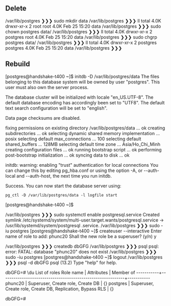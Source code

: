 ## Delete 

/var/lib/postgres ❯❯❯ sudo mkdir data
/var/lib/postgres ❯❯❯ ll
total 4.0K
drwxr-xr-x 2 root root 4.0K Feb 25 15:20 data
/var/lib/postgres ❯❯❯ sudo chown postgres data/
/var/lib/postgres ❯❯❯ ll
total 4.0K
drwxr-xr-x 2 postgres root 4.0K Feb 25 15:20 data
/var/lib/postgres ❯❯❯ sudo chgrp postgres data/
/var/lib/postgres ❯❯❯ ll
total 4.0K
drwxr-xr-x 2 postgres postgres 4.0K Feb 25 15:20 data
/var/lib/postgres ❯❯❯


## Rebuild

[postgres@handshake-t400 ~]$ initdb -D /var/lib/postgres/data
The files belonging to this database system will be owned by user "postgres".
This user must also own the server process.

The database cluster will be initialized with locale "en_US.UTF-8".
The default database encoding has accordingly been set to "UTF8".
The default text search configuration will be set to "english".

Data page checksums are disabled.

fixing permissions on existing directory /var/lib/postgres/data ... ok
creating subdirectories ... ok
selecting dynamic shared memory implementation ... posix
selecting default max_connections ... 100
selecting default shared_buffers ... 128MB
selecting default time zone ... Asia/Ho_Chi_Minh
creating configuration files ... ok
running bootstrap script ... ok
performing post-bootstrap initialization ... ok
syncing data to disk ... ok

initdb: warning: enabling "trust" authentication for local connections
You can change this by editing pg_hba.conf or using the option -A, or
--auth-local and --auth-host, the next time you run initdb.

Success. You can now start the database server using:

    pg_ctl -D /var/lib/postgres/data -l logfile start

[postgres@handshake-t400 ~]$




/var/lib/postgres ❯❯❯ sudo systemctl enable postgresql.service
Created symlink /etc/systemd/system/multi-user.target.wants/postgresql.service → /usr/lib/systemd/system/postgresql
.service.
/var/lib/postgres ❯❯❯ sudo -iu postgres
[postgres@handshake-t400 ~]$ createuser --interactive
Enter name of role to add: phunc20
Shall the new role be a superuser? (y/n) y

/var/lib/postgres ❯❯❯ createdb dbGFG
/var/lib/postgres ❯❯❯ psql
psql: error: FATAL:  database "phunc20" does not exist
/var/lib/postgres ❯❯❯ sudo -iu postgres
[postgres@handshake-t400 ~]$
logout
/var/lib/postgres ❯❯❯ psql -d dbGFG
psql (13.2)
Type "help" for help.

dbGFG=# \du
                                   List of roles
 Role name |                         Attributes                         | Member of
-----------+------------------------------------------------------------+-----------
 phunc20   | Superuser, Create role, Create DB                          | {}
 postgres  | Superuser, Create role, Create DB, Replication, Bypass RLS | {}

dbGFG=#
